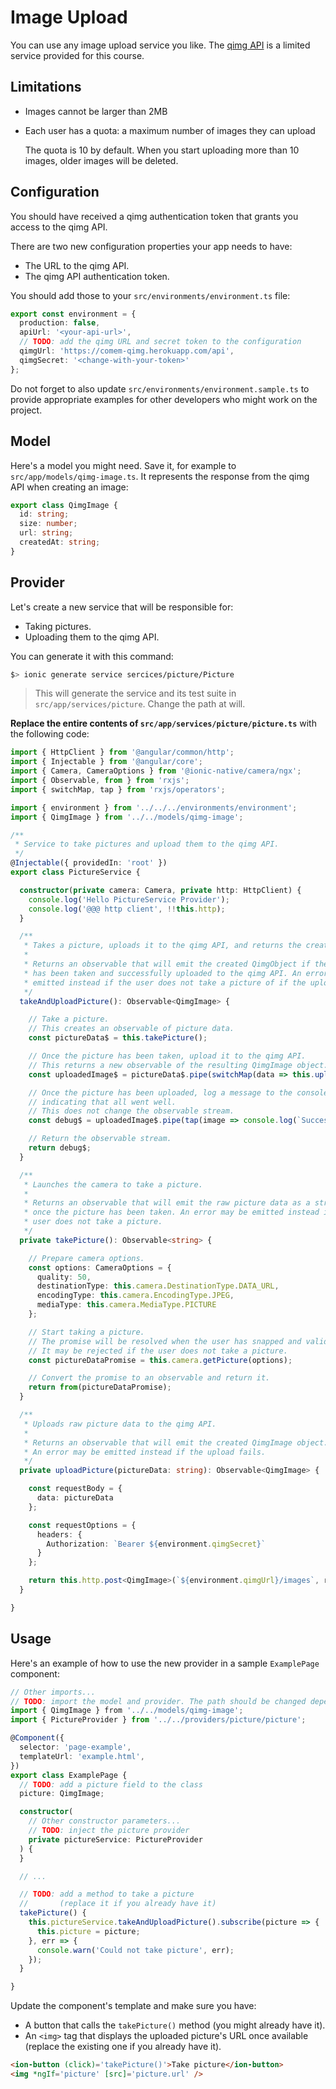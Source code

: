 # Image Upload

You can use any image upload service you like.
The [qimg API][qimg] is a limited service provided for this course.

## Limitations

* Images cannot be larger than 2MB
* Each user has a quota: a maximum number of images they can upload

  The quota is 10 by default.
  When you start uploading more than 10 images, older images will be deleted.

## Configuration

You should have received a qimg authentication token that grants you access to the qimg API.

There are two new configuration properties your app needs to have:

* The URL to the qimg API.
* The qimg API authentication token.

You should add those to your `src/environments/environment.ts` file:

```ts
export const environment = {
  production: false,
  apiUrl: '<your-api-url>',
  // TODO: add the qimg URL and secret token to the configuration
  qimgUrl: 'https://comem-qimg.herokuapp.com/api',
  qimgSecret: '<change-with-your-token>'
};
```

Do not forget to also update `src/environments/environment.sample.ts` to provide appropriate examples for other developers who might work on the project.

## Model

Here's a model you might need.
Save it, for example to `src/app/models/qimg-image.ts`.
It represents the response from the qimg API when creating an image:

```ts
export class QimgImage {
  id: string;
  size: number;
  url: string;
  createdAt: string;
}
```

## Provider

Let's create a new service that will be responsible for:

* Taking pictures.
* Uploading them to the qimg API.

You can generate it with this command:

```bash
$> ionic generate service sercices/picture/Picture
```
> This will generate the service and its test suite in `src/app/services/picture`. Change the path at will.

**Replace the entire contents of `src/app/services/picture/picture.ts`** with the following code:

```ts
import { HttpClient } from '@angular/common/http';
import { Injectable } from '@angular/core';
import { Camera, CameraOptions } from '@ionic-native/camera/ngx';
import { Observable, from } from 'rxjs';
import { switchMap, tap } from 'rxjs/operators';

import { environment } from '../../../environments/environment';
import { QimgImage } from '../../models/qimg-image';

/**
 * Service to take pictures and upload them to the qimg API.
 */
@Injectable({ providedIn: 'root' })
export class PictureService {

  constructor(private camera: Camera, private http: HttpClient) {
    console.log('Hello PictureService Provider');
    console.log('@@@ http client', !!this.http);
  }

  /**
   * Takes a picture, uploads it to the qimg API, and returns the created image.
   *
   * Returns an observable that will emit the created QimgObject if the picture
   * has been taken and successfully uploaded to the qimg API. An error may be
   * emitted instead if the user does not take a picture of if the upload fails.
   */
  takeAndUploadPicture(): Observable<QimgImage> {

    // Take a picture.
    // This creates an observable of picture data.
    const pictureData$ = this.takePicture();

    // Once the picture has been taken, upload it to the qimg API.
    // This returns a new observable of the resulting QimgImage object.
    const uploadedImage$ = pictureData$.pipe(switchMap(data => this.uploadPicture(data)));

    // Once the picture has been uploaded, log a message to the console
    // indicating that all went well.
    // This does not change the observable stream.
    const debug$ = uploadedImage$.pipe(tap(image => console.log(`Successfully uploaded picture to ${image.url}`)));

    // Return the observable stream.
    return debug$;
  }

  /**
   * Launches the camera to take a picture.
   *
   * Returns an observable that will emit the raw picture data as a string
   * once the picture has been taken. An error may be emitted instead if the
   * user does not take a picture.
   */
  private takePicture(): Observable<string> {

    // Prepare camera options.
    const options: CameraOptions = {
      quality: 50,
      destinationType: this.camera.DestinationType.DATA_URL,
      encodingType: this.camera.EncodingType.JPEG,
      mediaType: this.camera.MediaType.PICTURE
    };

    // Start taking a picture.
    // The promise will be resolved when the user has snapped and validated the picture.
    // It may be rejected if the user does not take a picture.
    const pictureDataPromise = this.camera.getPicture(options);

    // Convert the promise to an observable and return it.
    return from(pictureDataPromise);
  }

  /**
   * Uploads raw picture data to the qimg API.
   *
   * Returns an observable that will emit the created QimgImage object.
   * An error may be emitted instead if the upload fails.
   */
  private uploadPicture(pictureData: string): Observable<QimgImage> {

    const requestBody = {
      data: pictureData
    };

    const requestOptions = {
      headers: {
        Authorization: `Bearer ${environment.qimgSecret}`
      }
    };

    return this.http.post<QimgImage>(`${environment.qimgUrl}/images`, requestBody, requestOptions);
  }

}
```

## Usage

Here's an example of how to use the new provider in a sample `ExamplePage` component:

```ts
// Other imports...
// TODO: import the model and provider. The path should be changed depending on where you import them.
import { QimgImage } from '../../models/qimg-image';
import { PictureProvider } from '../../providers/picture/picture';

@Component({
  selector: 'page-example',
  templateUrl: 'example.html',
})
export class ExamplePage {
  // TODO: add a picture field to the class
  picture: QimgImage;

  constructor(
    // Other constructor parameters...
    // TODO: inject the picture provider
    private pictureService: PictureProvider
  ) {
  }

  // ...

  // TODO: add a method to take a picture
  //       (replace it if you already have it)
  takePicture() {
    this.pictureService.takeAndUploadPicture().subscribe(picture => {
      this.picture = picture;
    }, err => {
      console.warn('Could not take picture', err);
    });
  }

}
```

Update the component's template and make sure you have:

* A button that calls the `takePicture()` method (you might already have it).
* An `<img>` tag that displays the uploaded picture's URL once available (replace the existing one if you already have it).

```html
<ion-button (click)='takePicture()'>Take picture</ion-button>
<img *ngIf='picture' [src]='picture.url' />
```

[qimg]: https://mediacomem.github.io/comem-qimg/
